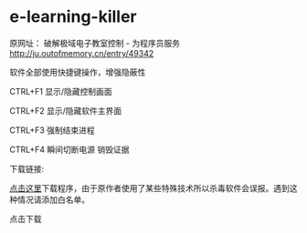 # e-learning-killer

原网址：
破解极域电子教室控制 - 为程序员服务
http://ju.outofmemory.cn/entry/49342


软件全部使用快捷键操作，增强隐蔽性

CTRL+F1   显示/隐藏控制画面

CTRL+F2   显示/隐藏软件主界面

CTRL+F3  强制结束进程

CTRL+F4   瞬间切断电源 销毁证据

下载链接:

[点击这里](https://github.com/rutygrsui/e-learning-killer/raw/master/KillControl%20V1.01.exe)下载程序，由于原作者使用了某些特殊技术所以杀毒软件会误报。遇到这种情况请添加白名单。

点击下载





